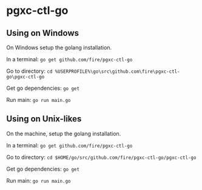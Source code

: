 pgxc-ctl-go
==========

## Using on Windows

On Windows setup the golang installation.

In a terminal: `go get github.com/fire/pgxc-ctl-go`

Go to directory: `cd %USERPROFILE%\go\src\github.com\fire\pgxc-ctl-go\pgxc-ctl-go`

Get go dependencies: `go get`

Run main: `go run main.go`

## Using on Unix-likes

On the machine, setup the golang installation.

In a terminal: `go get github.com/fire/pgxc-ctl-go`

Go to directory: `cd $HOME/go/src/github.com/fire/pgxc-ctl-go/pgxc-ctl-go`

Get go dependencies: `go get`

Run main: `go run main.go`
